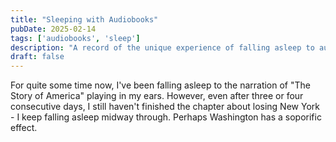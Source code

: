 ```yaml
---
title: "Sleeping with Audiobooks"
pubDate: 2025-02-14
tags: ['audiobooks', 'sleep']
description: "A record of the unique experience of falling asleep to audiobooks."
draft: false
---
```


For quite some time now, I've been falling asleep to the narration of "The Story of America" playing in my ears. However, even after three or four consecutive days, I still haven't finished the chapter about losing New York - I keep falling asleep midway through. Perhaps Washington has a soporific effect.